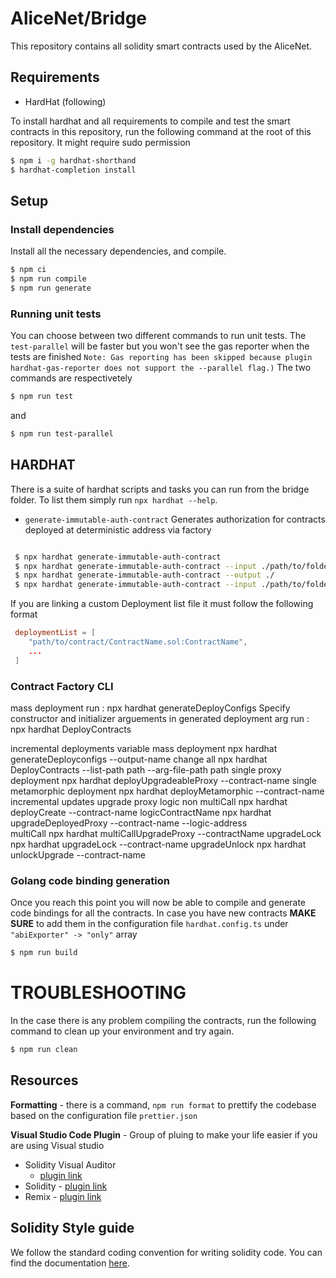 # AliceNet/Bridge

This repository contains all solidity smart contracts used by the AliceNet.

## Requirements

- HardHat (following)

To install hardhat and all requirements to compile and test the smart contracts in this repository, run the following
command at the root of this repository. It might require sudo permission

```bash
$ npm i -g hardhat-shorthand
$ hardhat-completion install
```

## Setup

### Install dependencies

Install all the necessary dependencies, and compile.

```bash
$ npm ci
$ npm run compile
$ npm run generate
```

### Running unit tests

You can choose between two different commands to run unit tests. The `test-parallel` will be faster but you won't see
the gas reporter when the tests are finished
`Note: Gas reporting has been skipped because plugin hardhat-gas-reporter does not support the --parallel flag.)`
The two commands are respectivetely

```bash
$ npm run test
```

and

```bash
$ npm run test-parallel
```

## HARDHAT

There is a suite of hardhat scripts and tasks you can run from the bridge folder. To list them simply
run `npx hardhat --help`.

- `generate-immutable-auth-contract` Generates authorization for contracts deployed at deterministic address via factory

```bash

 $ npx hardhat generate-immutable-auth-contract
 $ npx hardhat generate-immutable-auth-contract --input ./path/to/folder/containing/deploymentList
 $ npx hardhat generate-immutable-auth-contract --output ./
 $ npx hardhat generate-immutable-auth-contract --input ./path/to/folder/containing/deploymentList --output ./
```

If you are linking a custom Deployment list file it must follow the following format

```toml
 deploymentList = [
    "path/to/contract/ContractName.sol:ContractName",
    ...
 ]
```

### Contract Factory CLI

mass deployment run : npx hardhat generateDeployConfigs Specify constructor and initializer arguements in generated
deployment arg run : npx hardhat DeployContracts

incremental deployments variable mass deployment npx hardhat generateDeployconfigs
--output-name <filname> <contract1> <contract2>
change all npx hardhat DeployContracts --list-path path --arg-file-path path single proxy deployment npx hardhat
deployUpgradeableProxy --contract-name <name>
single metamorphic deployment npx hardhat deployMetamorphic --contract-name <name>
incremental updates upgrade proxy logic non multiCall npx hardhat deployCreate --contract-name logicContractName npx
hardhat upgradeDeployedProxy --contract-name <name> --logic-address  
multiCall npx hardhat multiCallUpgradeProxy --contractName <name>
upgradeLock npx hardhat upgradeLock --contract-name <name>
upgradeUnlock npx hardhat unlockUpgrade --contract-name <name>

### Golang code binding generation

Once you reach this point you will now be able to compile and generate code bindings for all the contracts. In case you
have new contracts **MAKE SURE** to add them in the configuration file `hardhat.config.ts`
under `"abiExporter" -> "only"` array

```bash
$ npm run build
```

# TROUBLESHOOTING

In the case there is any problem compiling the contracts, run the following command to clean up your environment and try
again.

```bash
$ npm run clean
```

## Resources

**Formatting** - there is a command, `npm run format` to prettify the codebase based on the configuration
file `prettier.json`

**Visual Studio Code Plugin** - Group of pluing to make your life easier if you are using Visual studio

- Solidity Visual Auditor
  - [plugin link](https://marketplace.visualstudio.com/items?itemName=tintinweb.solidity-visual-auditor)
- Solidity - [plugin link](https://marketplace.visualstudio.com/items?itemName=JuanBlanco.solidity)
- Remix - [plugin link](https://marketplace.visualstudio.com/items?itemName=RemixProject.ethereum-remix)

## Solidity Style guide

We follow the standard coding convention for writing solidity code. You can find the
documentation [here](https://docs.soliditylang.org/en/v0.8.9/style-guide.html).
